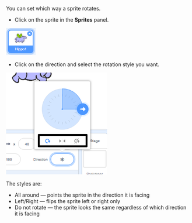 You can set which way a sprite rotates.

- Click on the sprite in the **Sprites** panel.

![sprite highlighted](images/click-sprite.png)

- Click on the direction and select the rotation style you want.

![Different rotation style](images/rotation-style.png)

The styles are:

- All around — points the sprite in the direction it is facing
- Left/Right — flips the sprite left or right only
- Do not rotate — the sprite looks the same regardless of which direction it is facing